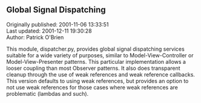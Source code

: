 ## Global Signal Dispatching  
Originally published: 2001-11-06 13:33:51  
Last updated: 2001-12-11 19:30:28  
Author: Patrick O'Brien  
  
This module, dispatcher.py, provides global signal dispatching services suitable for a wide variety of purposes, similar to Model-View-Controller or Model-View-Presenter patterns. This particular implementation allows a looser coupling than most Observer patterns. It also does transparent cleanup through the use of weak references and weak reference callbacks. This version defaults to using weak references, but provides an option to not use weak references for those cases where weak references are problematic (lambdas and such).